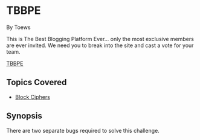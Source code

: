 # TBBPE
By Toews

This is The Best Blogging Platform Ever...
only the most exclusive members are ever invited. We need you to break into the site and cast a vote for your team.

[TBBPE](https://csaw2015-the-blog.herokuapp.com/)

## Topics Covered

- [Block Ciphers](/cryptography/what-are-block-ciphers/)

## Synopsis

There are two separate bugs required to solve this challenge.
